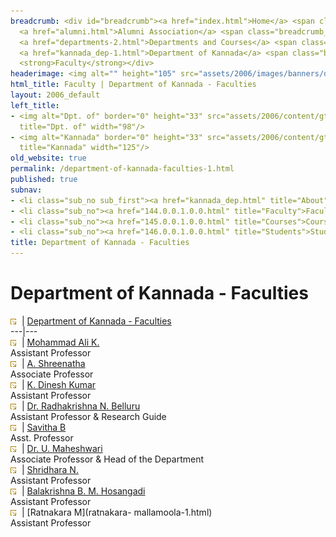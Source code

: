 ```yaml
---
breadcrumb: <div id="breadcrumb"><a href="index.html">Home</a> <span class="breadcrumb_spacer">&gt;</span>
  <a href="alumni.html">Alumni Association</a> <span class="breadcrumb_spacer">&gt;</span>
  <a href="departments-2.html">Departments and Courses</a> <span class="breadcrumb_spacer">&gt;</span>
  <a href="kannada_dep-1.html">Department of Kannada</a> <span class="breadcrumb_spacer">&gt;</span>
  <strong>Faculty</strong></div>
headerimage: <img alt="" height="105" src="assets/2006/images/banners/departments.jpg" width="472"/>
html_title: Faculty | Department of Kannada - Faculties
layout: 2006_default
left_title:
- <img alt="Dpt. of" border="0" height="33" src="assets/2006/content/gt/fcb6421c7c62628408190d4ca84029e5.png"
  title="Dpt. of" width="98"/>
- <img alt="Kannada" border="0" height="33" src="assets/2006/content/gt/6d1c89c86660edb0002b8112a1a1ee0f.png"
  title="Kannada" width="125"/>
old_website: true
permalink: /department-of-kannada-faculties-1.html
published: true
subnav:
- <li class="sub_no sub_first"><a href="kannada_dep.html" title="About">About</a></li>
- <li class="sub_no"><a href="144.0.0.1.0.0.html" title="Faculty">Faculty</a></li>
- <li class="sub_no"><a href="145.0.0.1.0.0.html" title="Courses">Courses</a></li>
- <li class="sub_no"><a href="146.0.0.1.0.0.html" title="Students">Students</a></li>
title: Department of Kannada - Faculties
---
```


# Department of Kannada - Faculties

![](assets/2006/img/article/intlink_1.gif)![](assets/2006/img/leer.gif) | [Department of Kannada -
Faculties](department-of-kannada-faculties-1.html)  
---|---  
![](assets/2006/img/article/intlink_1.gif)![](assets/2006/img/leer.gif) | [Mohammad Ali
K.](m-ali-1.html)  
Assistant Professor  
![](assets/2006/img/article/intlink_1.gif)![](assets/2006/img/leer.gif) | [A.
Shreenatha](shreenatha-1.html)  
Associate Professor  
![](assets/2006/img/article/intlink_1.gif)![](assets/2006/img/leer.gif) | [K. Dinesh
Kumar](dinesh-1.html)  
Assistant Professor  
![](assets/2006/img/article/intlink_1.gif)![](assets/2006/img/leer.gif) | [Dr. Radhakrishna N.
Belluru](belluru-1.html)  
Assistant Professor & Research Guide  
![](assets/2006/img/article/intlink_1.gif)![](assets/2006/img/leer.gif) | [Savitha
B](savitha-b-1.html)  
Asst. Professor  
![](assets/2006/img/article/intlink_1.gif)![](assets/2006/img/leer.gif) | [Dr. U.
Maheshwari](maheshwari-1.html)  
Associate Professor & Head of the Department  
![](assets/2006/img/article/intlink_1.gif)![](assets/2006/img/leer.gif) | [Shridhara
N.](shridhara-1.html)  
Assistant Professor  
![](assets/2006/img/article/intlink_1.gif)![](assets/2006/img/leer.gif) | [Balakrishna B. M.
Hosangadi](balakrishna-1.html)  
Assistant Professor  
![](assets/2006/img/article/intlink_1.gif)![](assets/2006/img/leer.gif) | [Ratnakara M](ratnakara-
mallamoola-1.html)  
Assistant Professor
